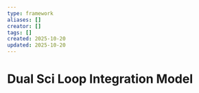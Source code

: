 ```yaml
---
type: framework
aliases: []
creator: []
tags: []
created: 2025-10-20
updated: 2025-10-20
---
```


# Dual Sci Loop Integration Model


